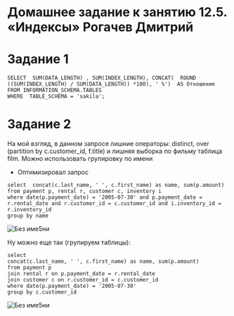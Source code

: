 # Домашнее задание к занятию 12.5. «Индексы» Рогачев Дмитрий


# Задание 1 

```mysql
SELECT  SUM(DATA_LENGTH) , SUM(INDEX_LENGTH), CONCAT(  ROUND ((SUM(INDEX_LENGTH) / SUM(DATA_LENGTH)) *100), ' %')  AS Отношение
FROM INFORMATION_SCHEMA.TABLES 
WHERE  TABLE_SCHEMA = 'sakila';
```

# Задание 2

На мой взгляд, в данном запросе лишние операторы: distinct, over (partition by c.customer_id, f.title) и лишняя выборка по фильму таблица film. Можно использовать групировку по имени

* Оптимизировал запрос
```mysql
select  concat(c.last_name, ' ', c.first_name) as name, sum(p.amount)
from payment p, rental r, customer c, inventory i
where date(p.payment_date) = '2005-07-30' and p.payment_date = r.rental_date and r.customer_id = c.customer_id and i.inventory_id = r.inventory_id
group by name
```
![Без име5ни](https://user-images.githubusercontent.com/118626944/221376032-63e0bcb1-23cf-40b7-adac-87363c94b543.jpg)

 Ну можно еще так (групируем  таблицы):
 
 ```mysql
select 
concat(c.last_name, ' ', c.first_name) as name, sum(p.amount)
from payment p 
join rental r on p.payment_date = r.rental_date
join customer c on r.customer_id = c.customer_id 
where date(p.payment_date) = '2005-07-30'
group by c.customer_id
```
![Без име5ни](https://user-images.githubusercontent.com/118626944/221375983-e7b326eb-bbaf-4d1a-8d0d-f4b169e7c299.jpg)
